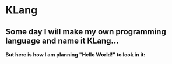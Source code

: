 # KLang
## **Some day I will make my own programming language and name it KLang...**

**But here is how I am planning "Hello World!" to look in it:**
